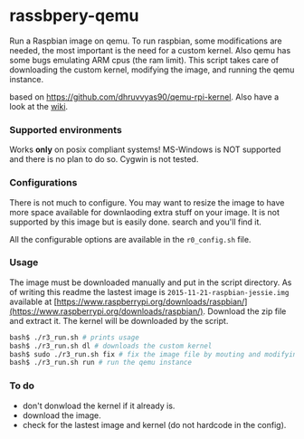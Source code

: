 # rassbpery-qemu

Run a Raspbian image on qemu. To run raspbian, some modifications are needed, the most important is the need for a custom kernel. Also qemu has some bugs emulating ARM cpus (the ram limit). This script takes care of downloading the custom kernel, modifying the image, and running the qemu instance.

based on https://github.com/dhruvvyas90/qemu-rpi-kernel. Also have a look at the [wiki](https://github.com/dhruvvyas90/qemu-rpi-kernel/wiki/Emulating-Jessie-image-with-4.1.7-kernel).

### Supported environments

Works **only** on posix compliant systems! 
MS-Windows is NOT supported and there is no plan to do so. Cygwin is not tested.

### Configurations

There is not much to configure. You may want to resize the image to have more space available for downlaoding extra stuff on your image. It is not supported by this image but is easily done. search and you'll find it.

All the configurable options are available in the `r0_config.sh` file.

### Usage

The image must be downloaded manually and put in the script directory. As of writing this readme the lastest image is `2015-11-21-raspbian-jessie.img` available at [https://www.raspberrypi.org/downloads/raspbian/](https://www.raspberrypi.org/downloads/raspbian/). Download the zip file and extract it. The kernel will be downloaded by the script.

```bash
bash$ ./r3_run.sh # prints usage
bash$ ./r3_run.sh dl # downloads the custom kernel
bash$ sudo ./r3_run.sh fix # fix the image file by mouting and modifying the files
bash$ ./r3_run.sh run # run the qemu instance
```

### To do
- don't donwload the kernel if it already is.
- download the image.
- check for the lastest image and kernel (do not hardcode in the config).
